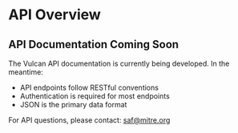# API Overview

## API Documentation Coming Soon

The Vulcan API documentation is currently being developed. In the meantime:

- API endpoints follow RESTful conventions
- Authentication is required for most endpoints
- JSON is the primary data format

For API questions, please contact: saf@mitre.org